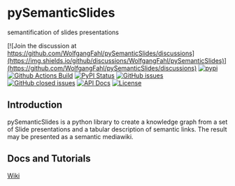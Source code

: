 # pySemanticSlides
semantification of slides presentations

[![Join the discussion at https://github.com/WolfgangFahl/pySemanticSlides/discussions](https://img.shields.io/github/discussions/WolfgangFahl/pySemanticSlides)](https://github.com/WolfgangFahl/pySemanticSlides/discussions)
[![pypi](https://img.shields.io/pypi/pyversions/pySemanticSlides)](https://pypi.org/project/pySemanticSlides/)
[![Github Actions Build](https://github.com/WolfgangFahl/pySemanticSlides/actions/workflows/build.yml/badge.svg)](https://github.com/WolfgangFahl/pySemanticSlides/actions/workflows/build.yml)
[![PyPI Status](https://img.shields.io/pypi/v/pySemanticSlides.svg)](https://pypi.python.org/pypi/pySemanticSlides/)
[![GitHub issues](https://img.shields.io/github/issues/WolfgangFahl/pySemanticSlides.svg)](https://github.com/WolfgangFahl/pySemanticSlides/issues)
[![GitHub closed issues](https://img.shields.io/github/issues-closed/WolfgangFahl/pySemanticSlides.svg)](https://github.com/WolfgangFahl/pySemanticSlides/issues/?q=is%3Aissue+is%3Aclosed)
[![API Docs](https://img.shields.io/badge/API-Documentation-blue)](https://WolfgangFahl.github.io/pySemanticSlides/)
[![License](https://img.shields.io/github/license/WolfgangFahl/pySemanticSlides.svg)](https://www.apache.org/licenses/LICENSE-2.0)

## Introduction
pySemanticSlides is a python library to create a knowledge graph
from a set of Slide presentations and a tabular description of semantic
links. The result may be presented as a semantic mediawiki.

## Docs and Tutorials
[Wiki](https://wiki.bitplan.com/index.php/pySemanticSlides)

